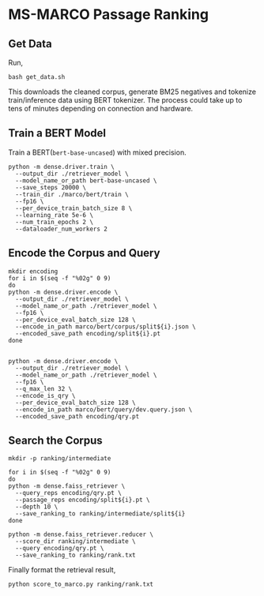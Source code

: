 # MS-MARCO Passage Ranking
## Get Data
Run,
```
bash get_data.sh
```
This downloads the cleaned corpus, generate BM25 negatives and tokenize train/inference data using BERT tokenizer. The process could take up to tens of minutes depending on connection and hardware.

## Train a BERT Model
Train a BERT(`bert-base-uncased`) with mixed precision.
```
python -m dense.driver.train \  
  --output_dir ./retriever_model \  
  --model_name_or_path bert-base-uncased \  
  --save_steps 20000 \  
  --train_dir ./marco/bert/train \
  --fp16 \  
  --per_device_train_batch_size 8 \  
  --learning_rate 5e-6 \  
  --num_train_epochs 2 \  
  --dataloader_num_workers 2
```

## Encode the Corpus and Query
```
mkdir encoding
for i in $(seq -f "%02g" 0 9)
do
python -m dense.driver.encode \  
  --output_dir ./retriever_model \
  --model_name_or_path ./retriever_model \
  --fp16 \
  --per_device_eval_batch_size 128 \
  --encode_in_path marco/bert/corpus/split${i}.json \
  --encoded_save_path encoding/split${i}.pt
done


python -m dense.driver.encode \  
  --output_dir ./retriever_model \
  --model_name_or_path ./retriever_model \
  --fp16 \
  --q_max_len 32 \
  --encode_is_qry \
  --per_device_eval_batch_size 128 \
  --encode_in_path marco/bert/query/dev.query.json \
  --encoded_save_path encoding/qry.pt
```

## Search the Corpus
```
mkdir -p ranking/intermediate

for i in $(seq -f "%02g" 0 9)
do
python -m dense.faiss_retriever \
  --query_reps encoding/qry.pt \
  --passage_reps encoding/split${i}.pt \
  --depth 10 \
  --save_ranking_to ranking/intermediate/split${i}
done

python -m dense.faiss_retriever.reducer \
  --score_dir ranking/intermediate \
  --query encoding/qry.pt \
  --save_ranking_to ranking/rank.txt
```
Finally format the retrieval result,
```
python score_to_marco.py ranking/rank.txt
```
